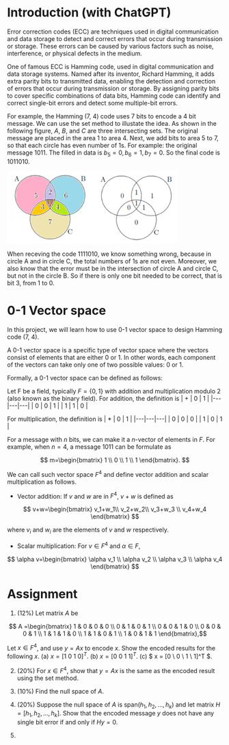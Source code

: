# Introduction (with ChatGPT)
Error correction codes (ECC) are techniques used in digital communication and data storage to detect and correct errors that occur during transmission or storage. These errors can be caused by various factors such as noise, interference, or physical defects in the medium.  

One of famous ECC is Hamming code, used in digital communication and data storage systems. Named after its inventor, Richard Hamming, it adds extra parity bits to transmitted data, enabling the detection and correction of errors that occur during transmission or storage. By assigning parity bits to cover specific combinations of data bits, Hamming code can identify and correct single-bit errors and detect some multiple-bit errors. 


For example, the Hamming (7, 4) code uses 7 bits to encode a 4 bit message.  We can use the set method to illustate the idea.  As shown in the following figure, $A$, $B$, and $C$ are three intersecting sets.  The original message are placed in the area 1 to area 4.  Next, we add bits to area 5 to 7, so that each circle has even number of 1s. For example: the original message 1011.  The filled in data is $b_5=0, b_6 = 1, b_7 = 0$.  So the final code is 1011010.
  
<img src="Hamming.png" alt="Hamming" width="400px">

When receving the code 1111010, we know something wrong, because in circle A and in circle C, the total numbers of 1s are not even.   Moreover, we also know that the error must be in the intersection of circle A and circle C, but not in the circle B.  So if there is only one bit needed to be correct, that is bit 3, from 1 to 0.  

# 0-1 Vector space
In this project, we will learn how to use 0-1 vector space to design Hamming code (7, 4).

A 0-1 vector space is a specific type of vector space where the vectors consist of elements that are either 0 or 1. In other words, each component of the vectors can take only one of two possible values: 0 or 1.

Formally, a 0-1 vector space can be defined as follows:

Let F be a field, typically $F = \{ 0, 1 \}$ with addition and multiplication modulo 2 (also known as the binary field).
For addition, the definition is 
| + | 0 | 1 |
|---|---|---|
| 0 | 0 | 1 |
| 1 | 1 | 0 |

For multiplication, the definition is 
| * | 0 | 1 |
|---|---|---|
| 0 | 0 | 0 |
| 1 | 0 | 1 |

For a message with $n$ bits, we can make it a $n$-vector of elements in $F$.  For example, when $n=4$, a message  $1011$ can be formulate as 

$$ m=\begin{bmatrix} 1 \\ 
                     0 \\ 
                     1 \\ 
                     1 \end{bmatrix}. $$

We can call such vector space $F^4$ and define vector addition and scalar multiplication as follows.
- Vector addition: If $v$ and $w$ are in $F^4$, $v+w$ is defined as

$$ v+w=\begin{bmatrix}
            v_1+w_1\\
             v_2+w_2\\
             v_3+w_3 \\
             v_4+w_4
  \end{bmatrix} $$
  
  where $v_i$ and $w_i$ are the elements of $v$ and $w$ respectively.
- Scalar multiplication: For $v\in F^4$ and $\alpha\in F$, 

$$ \alpha v=\begin{bmatrix} \alpha v_1 \\
                               \alpha v_2 \\
                               \alpha v_3 \\
                               \alpha v_4
  \end{bmatrix} $$


# Assignment
1. (12%) Let matrix $A$ be

$$ A =\begin{bmatrix}
       1 & 0 & 0 & 0 \\
       0 & 1 & 0 & 1 \\
       0 & 0 & 1 & 0 \\
       0 & 0 & 0 & 1 \\
       1 & 1 & 1 & 0 \\
       1 & 1 & 0 & 1 \\
       1 & 0 & 1 & 1
   \end{bmatrix},$$

  Let $x \in F^4$, and use $y=Ax$ to encode $x$.  Show the encoded results for the following $x$.
  (a) $x = [1 \ 0 \ 1 \ 0]^T$. (b) $x = [0 \ 0 \ 1 \ 1]^T$. (c) $ x = [0 \ 0 \ 1 \ 1]^T $.

2. (20%) For $x \in F^4$, show that $y = Ax$ is the same as the encoded result using the set method.

3. (10%) Find the null space of $A$.
   
4. (20%) Suppose the null space of $A$ is span($h_1, h_2, \ldots, h_k$) and let matrix $H=[h_1, h_2, \ldots, h_k]$.  Show that the encoded message $y$ does not have any single bit error if and only if $Hy = 0$.

5. 
 
   

